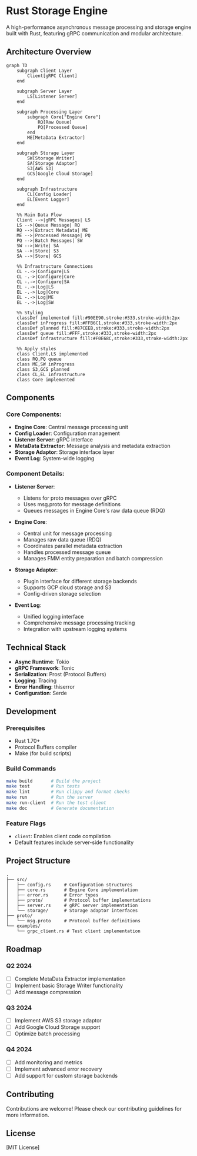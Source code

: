 # Rust Storage Engine

A high-performance asynchronous message processing and storage engine built with Rust, featuring gRPC communication and modular architecture.

## Architecture Overview

```mermaid
graph TD
    subgraph Client Layer
        Client[gRPC Client]
    end

    subgraph Server Layer
        LS[Listener Server]
    end

    subgraph Processing Layer
        subgraph Core["Engine Core"]
            RQ[Raw Queue]
            PQ[Processed Queue]
        end
        ME[MetaData Extractor]
    end

    subgraph Storage Layer
        SW[Storage Writer]
        SA[Storage Adaptor]
        S3[AWS S3]
        GCS[Google Cloud Storage]
    end

    subgraph Infrastructure
        CL[Config Loader]
        EL[Event Logger]
    end

    %% Main Data Flow
    Client -->|gRPC Messages| LS
    LS -->|Queue Message| RQ
    RQ -->|Extract Metadata| ME
    ME -->|Processed Message| PQ
    PQ -->|Batch Messages| SW
    SW -->|Write| SA
    SA -->|Store| S3
    SA -->|Store| GCS

    %% Infrastructure Connections
    CL -.->|Configure|LS
    CL -.->|Configure|Core
    CL -.->|Configure|SA
    EL -.->|Log|LS
    EL -.->|Log|Core
    EL -.->|Log|ME
    EL -.->|Log|SW

    %% Styling
    classDef implemented fill:#90EE90,stroke:#333,stroke-width:2px
    classDef inProgress fill:#FFB6C1,stroke:#333,stroke-width:2px
    classDef planned fill:#87CEEB,stroke:#333,stroke-width:2px
    classDef queue fill:#FFF,stroke:#333,stroke-width:2px
    classDef infrastructure fill:#F0E68C,stroke:#333,stroke-width:2px

    %% Apply styles
    class Client,LS implemented
    class RQ,PQ queue
    class ME,SW inProgress
    class S3,GCS planned
    class CL,EL infrastructure
    class Core implemented
```

## Components

### Core Components:
- **Engine Core**: Central message processing unit
- **Config Loader**: Configuration management
- **Listener Server**: gRPC interface
- **MetaData Extractor**: Message analysis and metadata extraction
- **Storage Adaptor**: Storage interface layer
- **Event Log**: System-wide logging

### Component Details:
- **Listener Server**:
  - Listens for proto messages over gRPC
  - Uses msg.proto for message definitions
  - Queues messages in Engine Core's raw data queue (RDQ)

- **Engine Core**:
  - Central unit for message processing
  - Manages raw data queue (RDQ)
  - Coordinates parallel metadata extraction
  - Handles processed message queue
  - Manages FMM entity preparation and batch compression

- **Storage Adaptor**:
  - Plugin interface for different storage backends
  - Supports GCP cloud storage and S3
  - Config-driven storage selection

- **Event Log**:
  - Unified logging interface
  - Comprehensive message processing tracking
  - Integration with upstream logging systems

## Technical Stack
- **Async Runtime**: Tokio
- **gRPC Framework**: Tonic
- **Serialization**: Prost (Protocol Buffers)
- **Logging**: Tracing
- **Error Handling**: thiserror
- **Configuration**: Serde

## Development

### Prerequisites
- Rust 1.70+
- Protocol Buffers compiler
- Make (for build scripts)

### Build Commands
```bash
make build       # Build the project
make test        # Run tests
make lint        # Run clippy and format checks
make run         # Run the server
make run-client  # Run the test client
make doc         # Generate documentation
```

### Feature Flags
- `client`: Enables client code compilation
- Default features include server-side functionality

## Project Structure
```
.
├── src/
│   ├── config.rs     # Configuration structures
│   ├── core.rs       # Engine Core implementation
│   ├── error.rs      # Error types
│   ├── proto/        # Protocol buffer implementations
│   ├── server.rs     # gRPC server implementation
│   └── storage/      # Storage adaptor interfaces
├── proto/
│   └── msg.proto     # Protocol buffer definitions
└── examples/
    └── grpc_client.rs # Test client implementation
```

## Roadmap

### Q2 2024
- [ ] Complete MetaData Extractor implementation
- [ ] Implement basic Storage Writer functionality
- [ ] Add message compression

### Q3 2024
- [ ] Implement AWS S3 storage adaptor
- [ ] Add Google Cloud Storage support
- [ ] Optimize batch processing

### Q4 2024
- [ ] Add monitoring and metrics
- [ ] Implement advanced error recovery
- [ ] Add support for custom storage backends

## Contributing
Contributions are welcome! Please check our contributing guidelines for more information.

## License
[MIT License]